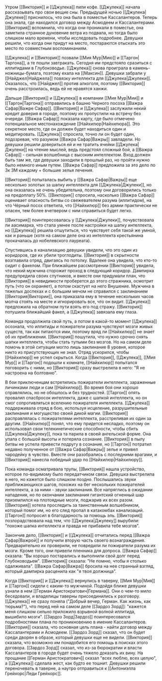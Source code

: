 Утром [[Виктория]] и [[Джулека]] пили кофе. [[Джулека]] начала рассказывать про свои вещие сны. Предыдущей ночью [[Джулека|Джулеке]] приснилось, что она была в поместье Кассалантеров. Теперь она знала, где находился договор между Асмодеем и Кассалантерами. [[Виктория]] вспомнила, что когда они проникали в поместье, она заметила странное дуновение ветра из подвала, но тогда было слишком мало времени, чтобы исследовать подробнее. Девушки решили, что когда они придут на место, постараются отыскать это место по совместным воспоминаниям.

[[Джулека]] и [[Виктория]] позвали [[Мия Мур|Мию]] и [[Таргон|Таргона]], а те пошли завтракать. Сегодня им предстояло сразиться с иллитидами в Глубоководье. [[Джулека]] снова проиграла в камень-ножницы-бумага, поэтому ехала на [[Максин]]. Девушки забрали у [[Найджел|Найджела]] повязку интеллекта для [[Джулека|Джулеки]]. Оказалось, что [[Найджел]] против алкоголя, поэтому [[Виктория]] очень расстроилась, ведь ей не нравятся ханжи.

Дальше [[Виктория]] и [[Джулека]] в компании [[Мия Мур|Мии]] и [[Таргон|Таргона]] отправились в башню Черного посоха [[Важра Сафар|Важре Сафар]]. [[Виктория]] и [[Джулека]] заслужили некий кредит доверия в городе, поэтому их пропустили на встречу без очереди. [[Важра Сафар]] показала карту, где было отмечено потенциальное местонахождение [[Найхилюр|Найхилюра]]. Это секретное место, где он должен будет находиться один и медитировать. [[Джулека]] спросила, точно ли он будет один, подозревая, что разумом [[Важра Сафар|Важры]] завладели. Но девушки решили довериться ей и не тратить ячейки [[Джулека|Джулеки]] на чтение мыслей, ведь предстоял сложный бой, а [[Важра Сафар]] - сильная волшебница с высоким интеллектом. Вход должен быть там же, где девушки заходили в прошлый раз, но пройти нужно было немного иным путем. [[Важра Сафар]] предложила за это дело по 3к ЗМ каждому + большие зелья лечения.

[[Виктория]] попыталась выбить у [[Важра Сафар|Важры]] еще несколько золотых за шапку интеллекта для [[Джулека|Джулеки]], но она оказалась не очень убедительна, поэтому они договорились только на предоплату 50%. [[Виктория]] спросила, насколько [[Важра Сафар]] оценивает опасность битвы со свежевателем разума (иллитидом), на что Чёрный посох ответила, что [[Найхилюр]] без армии практически не опасен, тем более вчетвером с ним справиться будет легко.

[[Виктория]] поинтересовалась у [[Джулека|Джулеки]], почувствовала ли аасимарка, что стала умнее после настройки на шапку интеллекта, но [[Джулека]] решила отшутиться, что чувствует себя такой же умной, как и раньше (хотя на самом деле она из интеллекта крестьянина прокачалась до нобелевского лауреата).

Спустившись в канализацию девушки увидели, что это один из коридоров, где их убили троглодиты. [[Виктория]] в скрытности возглавила отряд, двигаясь по потолку. Вдалеке она увидела, что кто-то сидит с факелом. При ближайшем рассмотрении [[Виктория]] увидела, что некий мужчина сторожит проход в следующий коридор. Дампирка предупредила своих спутников, и вместе они придумали план, что [[Виктория]] в невидимости проберется до этого стражника, осмотрит путь (что он охраняет), а потом скастует на него Внушение. Мужчина в тяжелых доспехах и с большим мечом не справился с заклинанием [[Виктория|Виктории]], она приказала ему в течение нескольких часов молча стоять на месте и игнорировать все, что он видит. [[Джулека]] предложила на обратном пути взять его под стражу. [[Виктория]] потушила ближайший факел, а [[Джулека]] завязала ему глаза.

Команда продолжила свой путь, а потом в какой-то момент [[Джулека]] осознала, что иллитиды и пожиратели разума чувствуют мозги живых существ, так как питаются ими, поэтому вряд ли [[Найхилюр]] не знает об их приближении. [[Виктория]] пошутила, что нужно срочно снять шапки интеллекта, чтобы стать тупыми без мозгов. Но на самом деле помочь в этой ситуации могло лишь заклинание 8 уровня, которое никто из присутствующих не знал. Отряд ускорился, чтобы [[Найхилюр]] не успел скрыться. Когда [[Виктория]], [[Джулека]], [[Мия Мур]] и [[Таргон]] подошли к комнате, [[Найхилюр]] попытался поговорить с ними, но [[Виктория]] сразу выстрелила в него: "Я не настроена на болтовню".

В бои приключенцам встретились пожиратели интеллекта, зараженные личинками люди и сам [[Найхилюр]]. Во время боя они хорошо справлялись, но не обошлось и без трудностей. [[Таргон]] опять провалил спасбросок интеллекта, даже с шапкой интеллекта, но он смог сопротивляться вселению пожирателя интеллекта. [[Джулека]] поддерживала отряд в бою, используя исцеление, разрушительные заклинания и могущество своей дикой магии. [[Виктория]] расправлялась с пожирателями интеллекта, расстреливая их один за другим. [[Найхилюр]] понял, что ему придется несладко, поэтому он использовал свои телекинетические способности, чтобы сбить [[Джулека|Джулеку]], пока та парила в своей ангельской форме. Она упала с большой высоты и потеряла сознание. [[Виктория]] в пылу битвы не успела привести подругу в сознание, но [[Таргон]] потратил недавно полученное от [[Важра Сафар|Важры]] зелье и привел чародейку в чувство. Вместе они разобрались с последними врагами, и [[Виктория]] нанесла победный удар по [[Найхилюр|Найхилюру]].

Пока команда осматривала трупы, [[Виктория]] нашла устройство, которое по-видимому было передатчиком связи. Девушка выстрелила в него, но кажется было слишком поздно. Послышались звуки приближающихся шагов, похожих на бег нескольких пожирателей интеллекта, а за ними - звуки заклинания. Все напряглись в ожидании нападения, но по окончании заклинания гигантский огненный шар приземлился на плотоядные мозги, поджарив их всех разом. [[Виктория]] хотела проследить за таинственным волшебником, который помог им, но его след пропал в катакомбах канализаций. [[Таргон]] попросил в благодарность за помощь эль. [[Виктория]] позлорадствовала над тем, что [[Джулека|Джулеку]] вырубили: "похоже шапка интеллекта и правда не прибавила тебе мозгов".

Закончив дело, [[Виктория]] и [[Джулека]] отчитались перед [[Важра Сафар|Важрой]] и получили вторую часть своего вознаграждения. Предварительно их проверили, не повредили ли пожиратели разума их мозги. Кроме того, они привели пленника для допроса. [[Важра Сафар]] сказала: "Вы хорошо постарались и выполнили свой долг перед Глубоководьем". [[Виктория]] сказала: "Не помню, чтобы я столько одалживала". [[Важра Сафар|Важра]] бросила на нее странный взгляд, который дампирка расценила как "я твоя должница".

Когда [[Виктория]] и [[Джулека]] вернулись в таверну, [[Мия Мур|Мия]] и [[Таргон]] сидели с каким-то мужчиной. Подойдя ближе девушки узнали в нем [[Герман Аристократович|Германа]]. Они о чем-то мило беседовали, и владелицы таверны присоединились к разговору. [[Джулека]] не сразу поняла ("Добрый вечер, Герман. Как жизнь, как тюрьма?"), что перед ней на самом деле [[Зардоз Зорд]]: "кажется меня слишком сильно приложило взрывной волной иллитида, вышибило мозги". [[Зардоз Зорд|Зардоз]] поинтересовался подробностями плана по проникновению в имение Кассалантеров. [[Виктория]] сказала, что основная цель плана - найти договор между Кассалантерами и Асмодеем. [[Зардоз Зорд]] сказал, что он будет среди дворян в образе, который девушки еще не видели. [[Виктория]] сказала, что возможно им понадобится его помощь в поисках этого договора. [[Зардоз Зорд]] сказал, что из-за бюрократии и власти Кассалантеров в городе будет очень тяжело доказать их вину. На прощание [[Герман Аристократович]] сказал "всех люблю, всех целую", а [[Джулека]] сделала жест, как будто ее тошнит. Девушки решили переночевать в таверне, а наутро отправиться к [[Антониэлла Грейхорс|Леди Грейхорс]].


